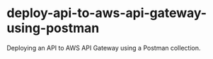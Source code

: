 # deploy-api-to-aws-api-gateway-using-postman
Deploying an API to AWS API Gateway using a Postman collection.
